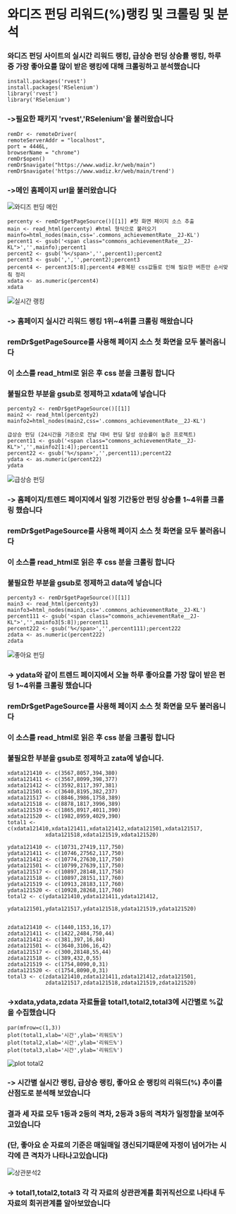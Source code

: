 # 와디즈 펀딩 리워드(%)랭킹 및 크롤링 및 분석


### 와디즈 펀딩 사이트의 실시간 리워드 랭킹, 급상승 펀딩 상승률 랭킹, 하루 중 가장 좋아요를 많이 받은 랭킹에 대해 크롤링하고 분석했습니다

```
install.packages('rvest')
install.packages('RSelenium')
library('rvest')
library('RSelenium')
```
### ->필요한 패키지 'rvest','RSelenium'을 불러왔습니다

```
remDr <- remoteDriver(
remoteServerAddr = "localhost",
port = 4446L,
browserName = "chrome")
remDr$open()
remDr$navigate("https://www.wadiz.kr/web/main")
remDr$navigate('https://www.wadiz.kr/web/main/trend') 
```
### ->메인 홈페이지 url을 불러왔습니다

![와디즈 펀딩 메인](https://user-images.githubusercontent.com/58077375/70862277-8d498480-1f7d-11ea-8a8d-f28705c4801e.PNG)

```
percenty <- remDr$getPageSource()[[1]] #첫 화면 페이지 소스 추출
main <- read_html(percenty) #html 형식으로 불러오기
mainfo=html_nodes(main,css='.commons_achievementRate__2J-KL') 
percent1 <- gsub('<span class="commons_achievementRate__2J-KL">','',mainfo);percent1
percent2 <- gsub('%</span>','',percent1);percent2
percent3 <- gsub(',','',percent2);percent3
percent4 <- percent3[5:8];percent4 #중복된 css값들로 인해 필요한 버튼만 순서맞춰 정리
xdata <- as.numeric(percent4)
xdata
```
![실시간 랭킹](https://user-images.githubusercontent.com/58077375/70862295-dbf71e80-1f7d-11ea-9e88-9cd147c1f9a8.PNG)

### -> 홈페이지 실시간 리워드 랭킹 1위~4위를 크롤링 해왔습니다
### remDr$getPageSource를 사용해 페이지 소스 첫 화면을 모두 불러옵니다
### 이 소스를 read_html로 읽은 후 css 분을 크롤링 합니다
### 불필요한 부분을 gsub로 정제하고 xdata에 넣습니다


```
percenty2 <- remDr$getPageSource()[[1]]
main2 <- read_html(percenty2)
mainfo2=html_nodes(main2,css='.commons_achievementRate__2J-KL') 

급상승 펀딩 (24시간을 기준으로 전날 대비 펀딩 달성 상승률이 높은 프로젝트)
percent11 <- gsub('<span class="commons_achievementRate__2J-KL">','',mainfo2[1:4]);percent11
percent22 <- gsub('%</span>','',percent11);percent22
ydata <- as.numeric(percent22)
ydata
```
![급상승 펀딩](https://user-images.githubusercontent.com/58077375/70862314-27113180-1f7e-11ea-9c0b-792ba659c3bb.PNG) 

### -> 홈페이지/트렌드 페이지에서 일정 기간동안 펀딩 상승률 1~4위를 크롤링 했습니다
### remDr$getPageSource를 사용해 페이지 소스 첫 화면을 모두 불러옵니다
### 이 소스를 read_html로 읽은 후 css 분을 크롤링 합니다
### 불필요한 부분을 gsub로 정제하고 data에 넣습니다


```
percenty3 <- remDr$getPageSource()[[1]] 
main3 <- read_html(percenty3)
mainfo3=html_nodes(main3,css='.commons_achievementRate__2J-KL') 
percent111 <- gsub('<span class="commons_achievementRate__2J-KL">','',mainfo3[5:8]);percent11
percent222 <- gsub('%</span>','',percent111);percent222
zdata <- as.numeric(percent222)
zdata 
```
![좋아요 펀딩](https://user-images.githubusercontent.com/58077375/70862316-30020300-1f7e-11ea-9efc-c94a8240c113.PNG)

### -> ydata와 같이 트렌드 페이지에서 오늘 하루 좋아요를 가장 많이 받은 펀딩 1~4위를 크롤링 했습니다
### remDr$getPageSource를 사용해 페이지 소스 첫 화면을 모두 불러옵니다
### 이 소스를 read_html로 읽은 후 css 분을 크롤링 합니다
### 불필요한 부분을 gsub로 정제하고 zata에 넣습니다.

```
xdata121410 <- c(3567,8057,394,380)
xdata121411 <- c(3567,8099,398,377)
xdata121412 <- c(3592,8117,397,381)
xdata121501 <- c(3640,8195,382,237)
xdata121517 <- c(8846,3986,1758,389)
xdata121518 <- c(8878,1817,3996,389)
xdata121519 <- c(1865,8917,4011,390)
xdata121520 <- c(1982,8959,4029,390)
total1 <- c(xdata121410,xdata121411,xdata121412,xdata121501,xdata121517,
            xdata121518,xdata121519,xdata121520)

ydata121410 <- c(10731,27419,117,750)
ydata121411 <- c(10746,27562,117,750)
ydata121412 <- c(10774,27630,117,750)
ydata121501 <- c(10799,27639,117,750)
ydata121517 <- c(10897,28148,117,758)
ydata121518 <- c(10897,28151,117,760)
ydata121519 <- c(10913,28183,117,760)
ydata121520 <- c(10928,28268,117,760)
total2 <- c(ydata121410,ydata121411,ydata121412,
            ydata121501,ydata121517,ydata121518,ydata121519,ydata121520)


zdata121410 <- c(1440,1153,16,17)
zdata121411 <- c(1422,2484,750,44)
zdata121412 <- c(381,397,16,84)
zdata121501 <- c(3640,3106,16,42)
zdata121517 <- c(300,28148,55,44)
zdata121518 <- c(389,432,0,55)
zdata121519 <- c(1754,8090,0,31)
zdata121520 <- c(1754,8090,0,31)
total3 <- c(zdata121410,zdata121411,zdata121412,zdata121501,
            zdata121517,zdata121518,zdata121519,zdata121520)
```
### ->xdata,ydata,zdata 자료들을 total1,total2,total3에 시간별로 %값을 수집했습니다

``` 
par(mfrow=c(1,3))
plot(total1,xlab='시간',ylab='리워드%')
plot(total2,xlab='시간',ylab='리워드%')
plot(total3,xlab='시간',ylab='리워드%')
```
![plot total2](https://user-images.githubusercontent.com/58077375/70861937-558c0e00-1f78-11ea-9fb1-2f6a913668be.PNG)

### -> 시간별 실시간 랭킹, 급상승 랭킹, 좋아요 순 랭킹의 리워드(%) 추이를 산점도로 분석해 보았습니다
###    결과 세 자료 모두 1등과 2등의 격차, 2등과 3등의 격차가 일정함을 보여주고있습니다
###    (단, 좋아요 순 자료의 기준은 매일매일 갱신되기때문에 자정이 넘어가는 시각에 큰 격차가 나타나고있습니다)    


![상관분석2](https://user-images.githubusercontent.com/58077375/70863105-f2a27300-1f87-11ea-9bcc-4c979bdff2fb.PNG)

### -> total1,total2,total3 각 각 자료의 상관관계를 회귀직선으로 나타내 두 자료의 회귀관계를 알아보았습니다 
